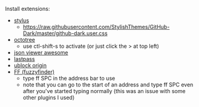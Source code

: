 Install extensions:
 - [stylus](https://chrome.google.com/webstore/detail/stylus/clngdbkpkpeebahjckkjfobafhncgmne?hl=en)
   - https://raw.githubusercontent.com/StylishThemes/GitHub-Dark/master/github-dark.user.css
 - [octotree](https://chrome.google.com/webstore/detail/octotree/bkhaagjahfmjljalopjnoealnfndnagc?hl=en-US)
   - use ctl-shift-s to activate (or just click the > at top left)
 - [json viewer awesome](https://chrome.google.com/webstore/detail/json-viewer-awesome/iemadiahhbebdklepanmkjenfdebfpfe?hl=en)
 - [lastpass](https://chrome.google.com/webstore/detail/lastpass-free-password-ma/hdokiejnpimakedhajhdlcegeplioahd?hl=en-US)
 - [ublock origin](https://chrome.google.com/webstore/detail/ublock-origin/cjpalhdlnbpafiamejdnhcphjbkeiagm?hl=en)
 - [FF (fuzzyfinder)](https://chrome.google.com/webstore/detail/ff-fuzzy-finder-for-chrom/dbgeolnmmjmhcfndmmahnpicpmnpibep?hl=en)
   - type ff SPC in the address bar to use
   - note that you can go to the start of an address and type ff SPC
     even after you've started typing normally (this was an issue with
     some other plugins I used)
